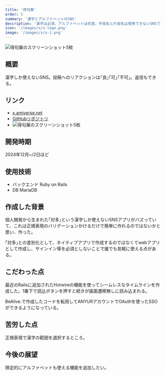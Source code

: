 ```yaml
---
title: '得句巣'
order: 5
summary: '漢字とアルファベットのSNS'
description: '漢字は必須、アルファベットは任意、平仮名と片仮名は使用できないSNSです。'
icon: '/images/x/x-logo.png'
image: '/images/x/x-1.png'
---
```


![得句巣のスクリーンショット5枚](https://m.ivecolor.com/ivecolor/variants/images/images/2shanm5g3ifv6ezq7.webp)

## 概要

漢字しか使えないSNS。投稿へのリアクションは｢良｣｢可｣｢不可｣。返信もできる。

## リンク

- [x.amiverse.net](https://x.amiverse.net)
- [GitHubリポジトリ](https://github.com/kisana-me/x)
- ![得句巣のスクリーンショット5枚](https://m.ivecolor.com/ivecolor/variants/images/images/2shanm5g3ifv6ezq7.webp)

## 開発時期

2024年12月~/2日ほど

## 使用技術

- バックエンド Ruby on Rails
- DB MariaDB

## 作成した背景

個人開発から生まれた｢対多｣という漢字しか使えないSNSアプリがバズっていて、これは正規表現のバリデーションかけるだけで簡単に作れるのではないかと思い、作った。

｢対多｣との差別化として、ネイティブアプリで作成するのではなくてwebアプリとして作成し、サインイン等を必須としないことで誰でも気軽に使える点がある。

## こだわった点

最近のRailsに追加されたHotwireの機能を使ってシームレスなタイムラインを作成した。1番下で読込ボタンを押すと続きが画面遷移無しに読み込まれる。

BeAlive.で作成したコードを転用してANYURアカウントでOAuthを使ったSSOができるようになっている。

## 苦労した点

正規表現で漢字の範囲を選択するところ。

## 今後の展望

限定的にアルファベットも使える機能を追加したい。
